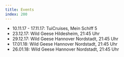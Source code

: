 ```yaml
---
title: Events
index: 200
---
```


<ul class="no-bullet">
	<li>
		10.11.17 - 17.11.17: TuiCruises, Mein Schiff 5
	</li>
	<li>
		23.12.17: Wild Geese Hildesheim, 21:45 Uhr
	</li>
	<li>
		29.12.17: Wild Geese Hannover Nordstadt, 21:45 Uhr
	</li>
	<li>
		17.01.18: Wild Geese Hannover Nordstadt, 21:45 Uhr
	</li>
	<li>
		26.01.18: Wild Geese Hannover Nordstadt, 21:45 Uhr
	</li>
	
</ul>
